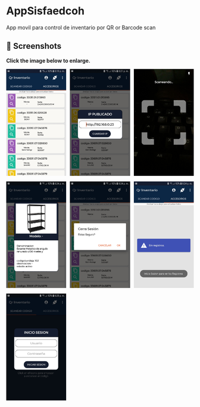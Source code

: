# AppSisfaedcoh
App movil para control de inventario por QR or Barcode scan

 ## 📸 Screenshots

**Click the image below to enlarge.**
<div style="display:grid; grid-template-rows: 1fr 1fr 1fr; grid-template-columns: repeat(3, 1fr);column-gap: 10px;row-gap: 15px;">
<!-- <img src="./screenshots/m_qrInventoryFaedcoh.webp" height="auto" > -->

<img src="./screenshots/screenshot-1586395194028.jpg" height="auto">
<img src="./screenshots/screenshot-1586395271551.jpg" height="auto">
<img src="./screenshots/screenshot-1586395344127.jpg" height="auto">
<img src="./screenshots/screenshot-1586395459658.jpg" height="auto">
<img src="./screenshots/screenshot-1586395475553.jpg" height="auto">
<img src="./screenshots/screenshot-1586395488294.jpg" height="auto">
<img src="./screenshots/screenshot-1586395512966.jpg" height="auto">

</div>
